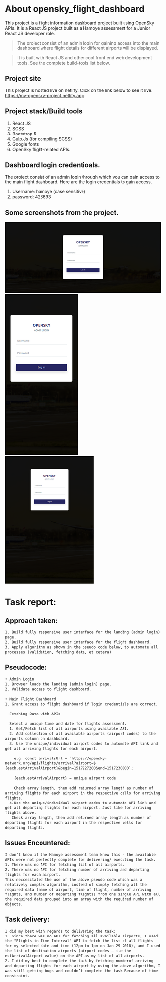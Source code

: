 # About opensky_flight_dashboard

This project is a flight information dashboard project built using OpenSky APIs. It is a React JS project built as a Hamoye assessment for a Junior React JS developer role.

> The project consist of an admin login for gaining access into the main dashboard where flight details for different airports will be displayed.

> It is built with React JS and other cool front end web development tools. See the complete build-tools list below.

## Project site

This project is hosted live on netlify. Click on the link below to see it live.
https://my-opensky-project.netlify.app

## Project stack/Build tools

1. React JS
2. SCSS
3. Bootstrap 5
4. Gulp.Js (for compiling SCSS)
5. Google fonts
6. OpenSky flight-related APIs.

## Dashboard login credentioals.

The project consist of an admin login through which you can gain access to the main flight dashboard. 
Here are the login credentials to gain access.
1. Username: hamoye (case sensitive)
2. password: 426693

## Some screenshots from the project.

![Project screenshot](./opensky-flight-dashboard/src/assets/images/admin-login.png)
![Project screenshot](./opensky-flight-dashboard/src/assets/images/admin-login-mobile.png)
![Project screenshot](./opensky-flight-dashboard/src/assets/images/admin-login-ipad.png)

# Task report:

## Approach taken:

    1. Build fully responsive user interface for the landing (admin login) page.
    2. Build fully responsive user interface for the flight dashboard.
    3. Apply algorithm as shown in the pseudo code below, to automate all processes (validation, fetching data, et cetera)

## Pseudocode:

    • Admin Login
    1. Browser loads the landing (admin login) page.
    2. Validate access to flight dashboard.

    • Main Flight Dashboard
    1. Grant access to flight dashboard if login credentials are correct.

      Fetching Data with APIs

      Select a unique time and date for flights assessment.
      1. Get/Fetch list of all airports using available API.
      2. Add collection of all available airports (airport codes) to the airports column on dashboard.
      3. Use the unique/individual airport codes to automate API link and get all arriving flights for each airport.

        e.g  const arrivalsUrl = `https://opensky-network.org/api/flights/arrival?airport=$		{each.estArrivalAirport}&begin=1517227200&end=1517230800`;

        {each.estArrivalAirport} = unique airport code

        Check array length, then add returned array length as number of arriving flights for each airport in the respective cells for arriving flights.
      4.Use the unique/individual airport codes to automate API link and get all departing flights for each airport. Just like for arriving flights above.
       Check array length, then add returned array length as number of departing flights for each airport in the respective cells for departing flights.

## Issues Encountered:

    I don’t know if the Hamoye assessment team knew this - the available APIs were not perfectly complete for delivering/ executing the task.
    1. There was no API for fetching list of all airports.
    2. There was no API for fetching number of arriving and departing flights for each airport.
    This neccesitated the use of the above pseudo code which was a relatively complex algorithm, instead of simply fetching all the required data (name of airport, time of flight, number of arriving flights, and number of departing flights) from one single API with all the required data grouped into an array with the required number of objects.

## Task delivery:

    I did my best with regards to delivering the task:
    1. Since there was no API for fetching all available airports, I used the "Flights in Time Interval" API to fetch the list of all flights for my selected date and time (12pm to 1pm on Jan 29 2018), and I used the list of destination airports (airport codes – i.e the estArrivalAirport value) on the API as my list of all airports.
    2. I did my best to complete the task by fetching numberof arriving and departing flights for each airport by using the above algorithm, I was still getting bugs and couldn’t complete the task Because of time constraint.
